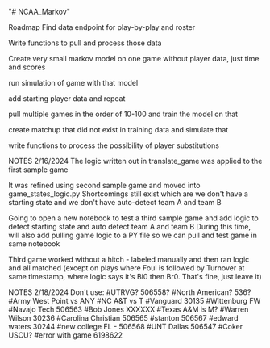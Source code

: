 "# NCAA_Markov" 

Roadmap
Find data endpoint for play-by-play and roster

Write functions to pull and process those data

Create very small markov model on one game without player data, just time and scores

run simulation of game with that model

add starting player data and repeat

pull multiple games in the order of 10-100 and train the model on that

create matchup that did not exist in training data and simulate that

write functions to process the possibility of player substitutions




NOTES
2/16/2024
The logic written out in translate_game was applied to the first sample game

It was refined using second sample game and moved into game_states_logic.py
Shortcomings still exist which are we don't have a starting state and we don't have auto-detect team A and team B

Going to open a new notebook to test a third sample game and add logic to detect starting state and auto detect team A and team B
During this time, will also add pulling game logic to a PY file so we can pull and test game in same notebook

Third game worked without a hitch - labeled manually and then ran logic and all matched (except on plays where Foul is followed by Turnover at same timestamp, where logic says it's Bi0 then Br0. That's fine, just leave it)

NOTES 2/18/2024
Don't use:
#UTRVG? 506558?
#North American? 536?
#Army West Point vs ANY
#NC A&T vs T
#Vanguard 30135
#Wittenburg FW
#Navajo Tech 506563
#Bob Jones XXXXXX
#Texas A&M is M?
#Warren Wilson 30236
#Carolina Christian 506565
#stanton 506567
#edward waters 30244
#new college FL - 506568
#UNT Dallas 506547
#Coker USCU?
#error with game 6198622
